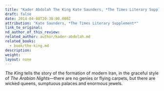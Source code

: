 ```yaml
---
title: "Kader Abdolah The King Kate Saunders, *The Times Literary Supplement*"
draft: false
date: 2014-04-08T20:38:00.000Z
attribution: "Kate Saunders, *The Times Literary Supplement*"
link_to_original:
nd_author_of_this_review:
related_author: author/kader-abdolah.md
related_books:
  - book/the-king.md
description:
weight:
layout: none
---
```

*The King* tells the story of the formation of modern Iran, in the graceful style of *The Arabian Nights*—there are no genies or flying carpets, but there are wicked queens, sumptuous palaces and enormous jewels.

